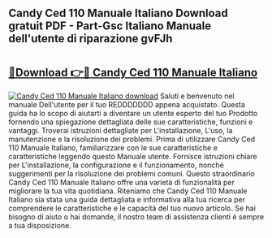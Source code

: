 ## Candy Ced 110 Manuale Italiano Download gratuit PDF - Part-Gsc Italiano Manuale dell'utente di riparazione gvFJh

# <h2><a href="http://df9dgh.blite.top/?on=Candy+Ced+110+Manuale+Italiano">🔗Download 👉🔴 Candy Ced 110 Manuale Italiano</a></h2>

[![Candy Ced 110 Manuale Italiano download](https://i.imgur.com/lujVjoI.png)](http://df9dgh.blite.top/?on=Candy+Ced+110+Manuale+Italiano)
Saluti e benvenuto nel manuale Dell'utente per il tuo REDDDDDDD appena acquistato. Questa guida ha lo scopo di aiutarti a diventare un utente esperto del tuo Prodotto fornendo una spiegazione dettagliata delle sue caratteristiche, funzioni e vantaggi. Troverai istruzioni dettagliate per L'installazione, L'uso, la manutenzione e la risoluzione dei problemi. Prima di utilizzare Candy Ced 110 Manuale Italiano, familiarizzare con le sue caratteristiche e caratteristiche leggendo questo Manuale utente. Fornisce istruzioni chiare per L'installazione, la configurazione e il funzionamento, nonché suggerimenti per la risoluzione dei problemi comuni. Questo straordinario Candy Ced 110 Manuale Italiano offre una varietà di funzionalità per migliorare la tua vita quotidiana. Riteniamo che Candy Ced 110 Manuale Italiano sia stata una guida dettagliata e informativa alla tua ricerca per comprendere le caratteristiche e le capacità del tuo nuovo articolo. Se hai bisogno di aiuto o hai domande, il nostro team di assistenza clienti è sempre a tua disposizione.
